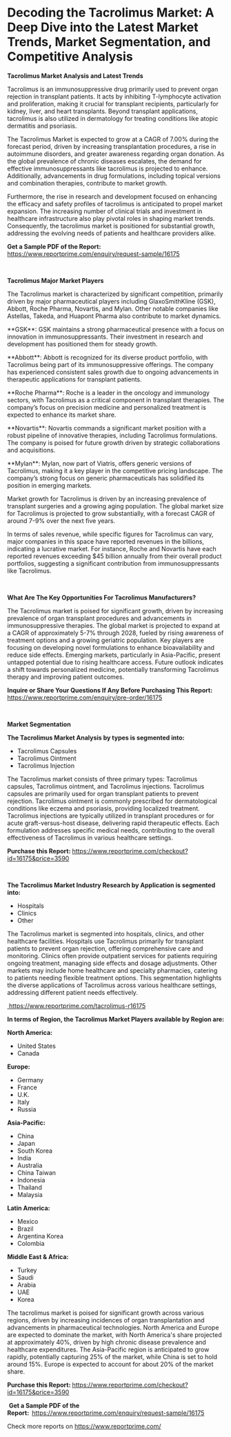 <p><h1>Decoding the Tacrolimus Market: A Deep Dive into the Latest Market Trends, Market Segmentation, and Competitive Analysis</h1></p><p><strong>Tacrolimus Market Analysis and Latest Trends</strong></p>
<p><p>Tacrolimus is an immunosuppressive drug primarily used to prevent organ rejection in transplant patients. It acts by inhibiting T-lymphocyte activation and proliferation, making it crucial for transplant recipients, particularly for kidney, liver, and heart transplants. Beyond transplant applications, tacrolimus is also utilized in dermatology for treating conditions like atopic dermatitis and psoriasis.</p><p>The Tacrolimus Market is expected to grow at a CAGR of 7.00% during the forecast period, driven by increasing transplantation procedures, a rise in autoimmune disorders, and greater awareness regarding organ donation. As the global prevalence of chronic diseases escalates, the demand for effective immunosuppressants like tacrolimus is projected to enhance. Additionally, advancements in drug formulations, including topical versions and combination therapies, contribute to market growth.</p><p>Furthermore, the rise in research and development focused on enhancing the efficacy and safety profiles of tacrolimus is anticipated to propel market expansion. The increasing number of clinical trials and investment in healthcare infrastructure also play pivotal roles in shaping market trends. Consequently, the tacrolimus market is positioned for substantial growth, addressing the evolving needs of patients and healthcare providers alike.</p></p>
<p><strong>Get a Sample PDF of the Report:&nbsp;</strong> <a href="https://www.reportprime.com/enquiry/request-sample/16175?utm_campaign=3081&utm_medium=2&utm_source=Github&utm_content=ia&utm_term=20032025&utm_id=tacrolimus">https://www.reportprime.com/enquiry/request-sample/16175</a></p>
<p>&nbsp;</p>
<p><strong>Tacrolimus Major Market Players</strong></p>
<p><p>The Tacrolimus market is characterized by significant competition, primarily driven by major pharmaceutical players including GlaxoSmithKline (GSK), Abbott, Roche Pharma, Novartis, and Mylan. Other notable companies like Astellas, Takeda, and Huapont Pharma also contribute to market dynamics.</p><p>**GSK**: GSK maintains a strong pharmaceutical presence with a focus on innovation in immunosuppressants. Their investment in research and development has positioned them for steady growth.</p><p>**Abbott**: Abbott is recognized for its diverse product portfolio, with Tacrolimus being part of its immunosuppressive offerings. The company has experienced consistent sales growth due to ongoing advancements in therapeutic applications for transplant patients.</p><p>**Roche Pharma**: Roche is a leader in the oncology and immunology sectors, with Tacrolimus as a critical component in transplant therapies. The company’s focus on precision medicine and personalized treatment is expected to enhance its market share.</p><p>**Novartis**: Novartis commands a significant market position with a robust pipeline of innovative therapies, including Tacrolimus formulations. The company is poised for future growth driven by strategic collaborations and acquisitions.</p><p>**Mylan**: Mylan, now part of Viatris, offers generic versions of Tacrolimus, making it a key player in the competitive pricing landscape. The company’s strong focus on generic pharmaceuticals has solidified its position in emerging markets.</p><p>Market growth for Tacrolimus is driven by an increasing prevalence of transplant surgeries and a growing aging population. The global market size for Tacrolimus is projected to grow substantially, with a forecast CAGR of around 7-9% over the next five years.</p><p>In terms of sales revenue, while specific figures for Tacrolimus can vary, major companies in this space have reported revenues in the billions, indicating a lucrative market. For instance, Roche and Novartis have each reported revenues exceeding $45 billion annually from their overall product portfolios, suggesting a significant contribution from immunosuppressants like Tacrolimus.</p></p>
<p>&nbsp;</p>
<p><strong>What Are The Key Opportunities For Tacrolimus Manufacturers?</strong></p>
<p><p>The Tacrolimus market is poised for significant growth, driven by increasing prevalence of organ transplant procedures and advancements in immunosuppressive therapies. The global market is projected to expand at a CAGR of approximately 5-7% through 2028, fueled by rising awareness of treatment options and a growing geriatric population. Key players are focusing on developing novel formulations to enhance bioavailability and reduce side effects. Emerging markets, particularly in Asia-Pacific, present untapped potential due to rising healthcare access. Future outlook indicates a shift towards personalized medicine, potentially transforming Tacrolimus therapy and improving patient outcomes.</p></p>
<p><strong>Inquire or Share Your Questions If Any Before Purchasing This Report:</strong> <a href="https://www.reportprime.com/enquiry/pre-order/16175?utm_campaign=3081&utm_medium=2&utm_source=Github&utm_content=ia&utm_term=20032025&utm_id=tacrolimus">https://www.reportprime.com/enquiry/pre-order/16175</a></p>
<p>&nbsp;</p>
<p><strong>Market Segmentation</strong></p>
<p><strong>The Tacrolimus Market Analysis by types is segmented into:</strong></p>
<p><ul><li>Tacrolimus Capsules</li><li>Tacrolimus Ointment</li><li>Tacrolimus Injection</li></ul></p>
<p><p>The Tacrolimus market consists of three primary types: Tacrolimus capsules, Tacrolimus ointment, and Tacrolimus injections. Tacrolimus capsules are primarily used for organ transplant patients to prevent rejection. Tacrolimus ointment is commonly prescribed for dermatological conditions like eczema and psoriasis, providing localized treatment. Tacrolimus injections are typically utilized in transplant procedures or for acute graft-versus-host disease, delivering rapid therapeutic effects. Each formulation addresses specific medical needs, contributing to the overall effectiveness of Tacrolimus in various healthcare settings.</p></p>
<p><strong>Purchase this Report:&nbsp;</strong><a href="https://www.reportprime.com/checkout?id=16175&price=3590&utm_campaign=3081&utm_medium=2&utm_source=Github&utm_content=ia&utm_term=20032025&utm_id=tacrolimus">https://www.reportprime.com/checkout?id=16175&price=3590</a></p>
<p>&nbsp;</p>
<p><strong>The Tacrolimus Market Industry Research by Application is segmented into:</strong></p>
<p><ul><li>Hospitals</li><li>Clinics</li><li>Other</li></ul></p>
<p><p>The Tacrolimus market is segmented into hospitals, clinics, and other healthcare facilities. Hospitals use Tacrolimus primarily for transplant patients to prevent organ rejection, offering comprehensive care and monitoring. Clinics often provide outpatient services for patients requiring ongoing treatment, managing side effects and dosage adjustments. Other markets may include home healthcare and specialty pharmacies, catering to patients needing flexible treatment options. This segmentation highlights the diverse applications of Tacrolimus across various healthcare settings, addressing different patient needs effectively.</p></p>
<p><a href="https://www.reportprime.com/tacrolimus-r16175?utm_campaign=3081&utm_medium=2&utm_source=Github&utm_content=ia&utm_term=20032025&utm_id=tacrolimus">&nbsp;https://www.reportprime.com/tacrolimus-r16175</a></p>
<p><strong>In terms of Region, the Tacrolimus Market Players available by Region are:</strong></p>
<p>
    <p> <strong> North America: </strong>
        <ul>
            <li>United States</li>
            <li>Canada</li>
        </ul>
        </p> 
    <p> <strong> Europe: </strong>
        <ul>
            <li>Germany</li>
            <li>France</li>
            <li>U.K.</li>
            <li>Italy</li>
            <li>Russia</li>
        </ul>
        </p> 
    <p> <strong> Asia-Pacific: </strong>
        <ul>
            <li>China</li>
            <li>Japan</li>
            <li>South Korea</li>
            <li>India</li>
            <li>Australia</li>
            <li>China Taiwan</li>
            <li>Indonesia</li>
            <li>Thailand</li>
            <li>Malaysia</li>
        </ul>
        </p> 
    <p> <strong> Latin America: </strong>
        <ul>
            <li>Mexico</li>
            <li>Brazil</li>
            <li>Argentina Korea</li>
            <li>Colombia</li>
        </ul>
        </p> 
    <p> <strong> Middle East & Africa: </strong>
        <ul>
            <li>Turkey</li>
            <li>Saudi</li>
            <li>Arabia</li>
            <li>UAE</li>
            <li>Korea</li>
        </ul>
    </p>
    </p>
<p><p>The tacrolimus market is poised for significant growth across various regions, driven by increasing incidences of organ transplantation and advancements in pharmaceutical technologies. North America and Europe are expected to dominate the market, with North America's share projected at approximately 40%, driven by high chronic disease prevalence and healthcare expenditures. The Asia-Pacific region is anticipated to grow rapidly, potentially capturing 25% of the market, while China is set to hold around 15%. Europe is expected to account for about 20% of the market share.</p></p>
<p><strong>Purchase this Report: </strong><a href="https://www.reportprime.com/checkout?id=16175&price=3590&utm_campaign=3081&utm_medium=2&utm_source=Github&utm_content=ia&utm_term=20032025&utm_id=tacrolimus">https://www.reportprime.com/checkout?id=16175&price=3590</a></p>
<p>&nbsp;<strong>Get a Sample PDF of the Report:&nbsp;&nbsp;</strong><a href="https://www.reportprime.com/enquiry/request-sample/16175?utm_campaign=3081&utm_medium=2&utm_source=Github&utm_content=ia&utm_term=20032025&utm_id=tacrolimus">https://www.reportprime.com/enquiry/request-sample/16175</a></p>
<p><strong></strong></p>
<p>Check more reports on <a href="https://www.reportprime.com/?utm_campaign=3081&utm_medium=2&utm_source=Github&utm_content=ia&utm_term=20032025&utm_id=tacrolimus">https://www.reportprime.com/</a></p>